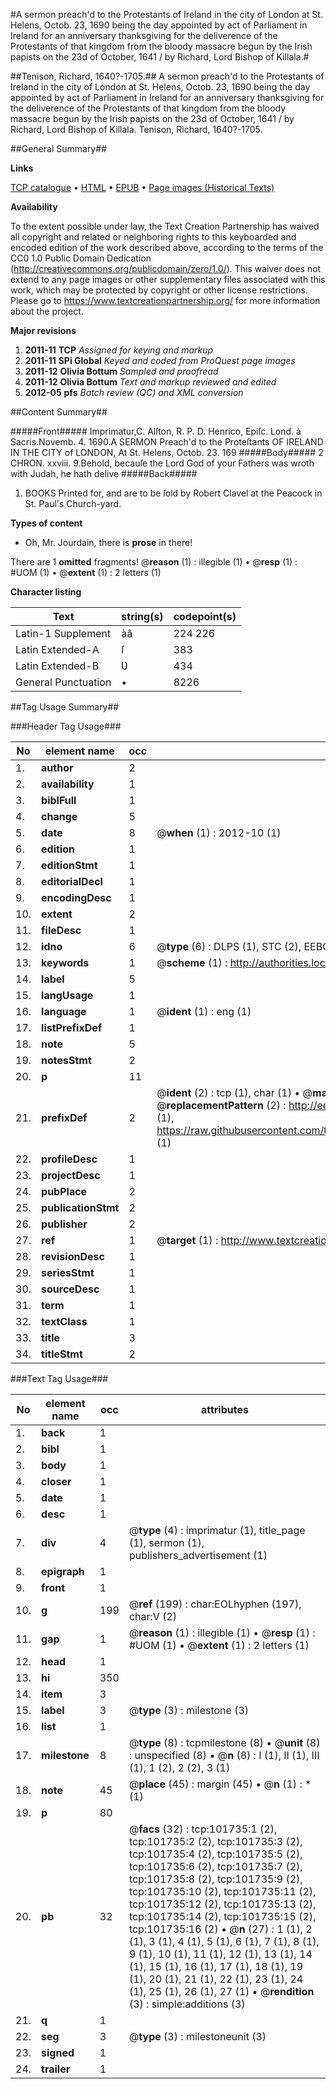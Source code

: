 #A sermon preach'd to the Protestants of Ireland in the city of London at St. Helens, Octob. 23, 1690 being the day appointed by act of Parliament in Ireland for an anniversary thanksgiving for the deliverence of the Protestants of that kingdom from the bloody massacre begun by the Irish papists on the 23d of October, 1641 / by Richard, Lord Bishop of Killala.#

##Tenison, Richard, 1640?-1705.##
A sermon preach'd to the Protestants of Ireland in the city of London at St. Helens, Octob. 23, 1690 being the day appointed by act of Parliament in Ireland for an anniversary thanksgiving for the deliverence of the Protestants of that kingdom from the bloody massacre begun by the Irish papists on the 23d of October, 1641 / by Richard, Lord Bishop of Killala.
Tenison, Richard, 1640?-1705.

##General Summary##

**Links**

[TCP catalogue](http://www.ota.ox.ac.uk/tcp/)  • 
[HTML](http://tei.it.ox.ac.uk/tcp/Texts-HTML/free/A64/A64348.html)  • 
[EPUB](http://tei.it.ox.ac.uk/tcp/Texts-EPUB/free/A64/A64348.epub) • 
[Page images (Historical Texts)](https://historicaltexts.jisc.ac.uk/eebo-13768601e)

**Availability**

To the extent possible under law, the Text Creation Partnership has waived all copyright and related or neighboring rights to this keyboarded and encoded edition of the work described above, according to the terms of the CC0 1.0 Public Domain Dedication (http://creativecommons.org/publicdomain/zero/1.0/). This waiver does not extend to any page images or other supplementary files associated with this work, which may be protected by copyright or other license restrictions. Please go to https://www.textcreationpartnership.org/ for more information about the project.

**Major revisions**

1. __2011-11__ __TCP__ *Assigned for keying and markup*
1. __2011-11__ __SPi Global__ *Keyed and coded from ProQuest page images*
1. __2011-12__ __Olivia Bottum__ *Sampled and proofread*
1. __2011-12__ __Olivia Bottum__ *Text and markup reviewed and edited*
1. __2012-05__ __pfs__ *Batch review (QC) and XML conversion*

##Content Summary##

#####Front#####
Imprimatur,C. Alſton, R. P. D. Henrico, Epiſc. Lond. à Sacris.Novemb. 4. 1690.A SERMON Preach'd to the Proteſtants OF IRELAND IN THE CITY of LONDON, At St. Helens, Octob. 23. 169
#####Body#####
2 CHRON. xxviii. 9.Behold, becauſe the Lord God of your Fathers was wroth with Judah, he hath delive
#####Back#####

1. BOOKS Printed for, and are to be ſold by Robert Clavel at the Peacock in St. Paul's Church-yard.

**Types of content**

  * Oh, Mr. Jourdain, there is **prose** in there!

There are 1 **omitted** fragments! 
 @__reason__ (1) : illegible (1)  •  @__resp__ (1) : #UOM (1)  •  @__extent__ (1) : 2 letters (1)

**Character listing**


|Text|string(s)|codepoint(s)|
|---|---|---|
|Latin-1 Supplement|àâ|224 226|
|Latin Extended-A|ſ|383|
|Latin Extended-B|Ʋ|434|
|General Punctuation|•|8226|

##Tag Usage Summary##

###Header Tag Usage###

|No|element name|occ|attributes|
|---|---|---|---|
|1.|__author__|2||
|2.|__availability__|1||
|3.|__biblFull__|1||
|4.|__change__|5||
|5.|__date__|8| @__when__ (1) : 2012-10 (1)|
|6.|__edition__|1||
|7.|__editionStmt__|1||
|8.|__editorialDecl__|1||
|9.|__encodingDesc__|1||
|10.|__extent__|2||
|11.|__fileDesc__|1||
|12.|__idno__|6| @__type__ (6) : DLPS (1), STC (2), EEBO-CITATION (1), OCLC (1), VID (1)|
|13.|__keywords__|1| @__scheme__ (1) : http://authorities.loc.gov/ (1)|
|14.|__label__|5||
|15.|__langUsage__|1||
|16.|__language__|1| @__ident__ (1) : eng (1)|
|17.|__listPrefixDef__|1||
|18.|__note__|5||
|19.|__notesStmt__|2||
|20.|__p__|11||
|21.|__prefixDef__|2| @__ident__ (2) : tcp (1), char (1)  •  @__matchPattern__ (2) : ([0-9\-]+):([0-9IVX]+) (1), (.+) (1)  •  @__replacementPattern__ (2) : http://eebo.chadwyck.com/downloadtiff?vid=$1&page=$2 (1), https://raw.githubusercontent.com/textcreationpartnership/Texts/master/tcpchars.xml#$1 (1)|
|22.|__profileDesc__|1||
|23.|__projectDesc__|1||
|24.|__pubPlace__|2||
|25.|__publicationStmt__|2||
|26.|__publisher__|2||
|27.|__ref__|1| @__target__ (1) : http://www.textcreationpartnership.org/docs/. (1)|
|28.|__revisionDesc__|1||
|29.|__seriesStmt__|1||
|30.|__sourceDesc__|1||
|31.|__term__|1||
|32.|__textClass__|1||
|33.|__title__|3||
|34.|__titleStmt__|2||


###Text Tag Usage###

|No|element name|occ|attributes|
|---|---|---|---|
|1.|__back__|1||
|2.|__bibl__|1||
|3.|__body__|1||
|4.|__closer__|1||
|5.|__date__|1||
|6.|__desc__|1||
|7.|__div__|4| @__type__ (4) : imprimatur (1), title_page (1), sermon (1), publishers_advertisement (1)|
|8.|__epigraph__|1||
|9.|__front__|1||
|10.|__g__|199| @__ref__ (199) : char:EOLhyphen (197), char:V (2)|
|11.|__gap__|1| @__reason__ (1) : illegible (1)  •  @__resp__ (1) : #UOM (1)  •  @__extent__ (1) : 2 letters (1)|
|12.|__head__|1||
|13.|__hi__|350||
|14.|__item__|3||
|15.|__label__|3| @__type__ (3) : milestone (3)|
|16.|__list__|1||
|17.|__milestone__|8| @__type__ (8) : tcpmilestone (8)  •  @__unit__ (8) : unspecified (8)  •  @__n__ (8) : I (1), II (1), III (1), 1 (2), 2 (2), 3 (1)|
|18.|__note__|45| @__place__ (45) : margin (45)  •  @__n__ (1) : * (1)|
|19.|__p__|80||
|20.|__pb__|32| @__facs__ (32) : tcp:101735:1 (2), tcp:101735:2 (2), tcp:101735:3 (2), tcp:101735:4 (2), tcp:101735:5 (2), tcp:101735:6 (2), tcp:101735:7 (2), tcp:101735:8 (2), tcp:101735:9 (2), tcp:101735:10 (2), tcp:101735:11 (2), tcp:101735:12 (2), tcp:101735:13 (2), tcp:101735:14 (2), tcp:101735:15 (2), tcp:101735:16 (2)  •  @__n__ (27) : 1 (1), 2 (1), 3 (1), 4 (1), 5 (1), 6 (1), 7 (1), 8 (1), 9 (1), 10 (1), 11 (1), 12 (1), 13 (1), 14 (1), 15 (1), 16 (1), 17 (1), 18 (1), 19 (1), 20 (1), 21 (1), 22 (1), 23 (1), 24 (1), 25 (1), 26 (1), 27 (1)  •  @__rendition__ (3) : simple:additions (3)|
|21.|__q__|1||
|22.|__seg__|3| @__type__ (3) : milestoneunit (3)|
|23.|__signed__|1||
|24.|__trailer__|1||
